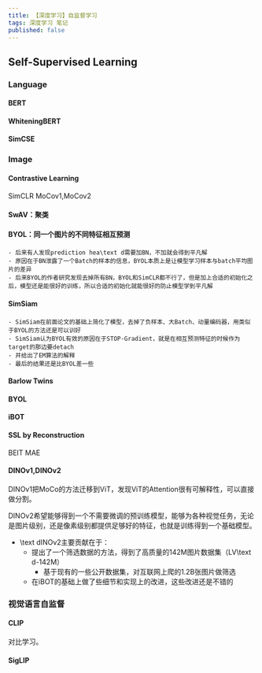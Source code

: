 ```yaml
---
title: 【深度学习】自监督学习
tags: 深度学习 笔记
published: false
---
```



## Self-Supervised Learning

### Language
#### BERT
#### WhiteningBERT
#### SimCSE

### Image

#### Contrastive Learning
SimCLR
MoCov1,MoCov2

#### SwAV：聚类

#### BYOL：同一个图片的不同特征相互预测
    - 后来有人发现prediction hea\text d需要加BN，不加就会得到平凡解
    - 原因在于BN泄露了一个Batch的样本的信息，BYOL本质上是让模型学习样本与batch平均图片的差异
    - 后来BYOL的作者研究发现去掉所有BN，BYOL和SimCLR都不行了，但是加上合适的初始化之后，模型还是能很好的训练，所以合适的初始化就能很好的防止模型学到平凡解
#### SimSiam
    - SimSiam在前面论文的基础上简化了模型，去掉了负样本、大Batch、动量编码器，用类似于BYOL的方法还是可以训好
    - SimSiam认为BYOL有效的原因在于STOP-Gradient，就是在相互预测特征的时候作为target的那边要detach
    - 并给出了EM算法的解释
    - 最后的结果还是比BYOL差一些
#### Barlow Twins
#### BYOL
#### iBOT

#### SSL by Reconstruction
BEIT
MAE

#### DINOv1,DINOv2
DINOv1把MoCo的方法迁移到ViT，发现ViT的Attention很有可解释性，可以直接做分割。

DINOv2希望能够得到一个不需要微调的预训练模型，能够为各种视觉任务，无论是图片级别，还是像素级别都提供足够好的特征，也就是训练得到一个基础模型。

- \text dINOv2主要贡献在于：
    - 提出了一个筛选数据的方法，得到了高质量的142M图片数据集（LV\text d-142M）
        - 基于现有的一些公开数据集，对互联网上爬的1.2B张图片做筛选
    - 在iBOT的基础上做了些细节和实现上的改进，这些改进还是不错的

### 视觉语言自监督
#### CLIP
对比学习。

#### SigLIP
